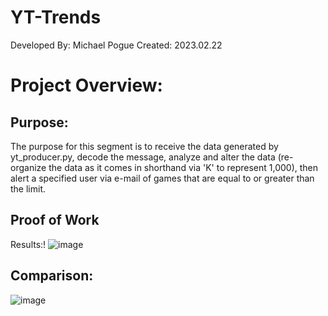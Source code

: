# YT-Trends
Developed By: Michael Pogue
Created:      2023.02.22

# Project Overview:

## Purpose:
The purpose for this segment is to receive the data generated by 
yt_producer.py, decode the message, analyze and alter the data (re-organize
the data as it comes in shorthand via 'K' to represent 1,000), then alert a
specified user via e-mail of games that are equal to or greater than the 
limit.


## Proof of Work

Results:!
![image](https://user-images.githubusercontent.com/115908053/221660845-5c4687e5-fe7a-4bce-8a63-9a3a3b13a67d.png)



## Comparison: 
![image](https://user-images.githubusercontent.com/115908053/221660465-27ee8762-f6fa-47da-8336-c50053e2384e.png)

